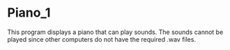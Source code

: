 # Piano_1
This program displays a piano that can play sounds. The sounds cannot be played since other computers do not have the required .wav files. 
